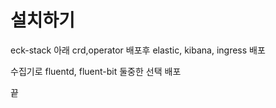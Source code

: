 # 설치하기

eck-stack 아래 crd,operator 배포후
elastic, kibana, ingress 배포

수집기로 fluentd, fluent-bit 둘중한 선택 배포 

끝